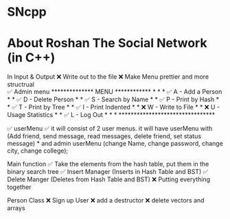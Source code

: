 # SNcpp

# About Roshan The Social Network (in C++)
In  Input & Output
  ❌ Write out to the file
  ❌ Make Menu prettier and more structrual  
  ✅  Admin menu
              ************** MENU ************
                *                            *
                * ✅  A - Add a Person       *
                * ✅    D - Delete Person     *
                * ✅    S - Search by Name    * 
                * ✅    P - Print by Hash     *
                * ✅   T - Print by Tree     *
                * ✅   I - Print Indented    *
                * ❌   W - Write to File     * 
                * ❌   U - Usage Statistics  *
                * ✅   L - Log Out           *
                *                            *
                ********************************
                
                
   ✅  userMenu
    ✅ it will consist of 2 user menus.
      it will have userMenu with (Add friend, send message, read messages, delete friend, set status message)
     * and admin userMenu (change Name, change password, change city, change college);
  
Main function
  ✅  Take the elements from the hash table, put them in the binary search tree
  ✅  Insert Manager (Inserts in Hash Table and BST)
  ✅  Delete Manger (Deletes from Hash Table and BST)
  ❌ Putting everything together
      
      
Person Class
    ❌  Sign up User 
    ❌ add a destructor 
    ❌ delete vectors and arrays
